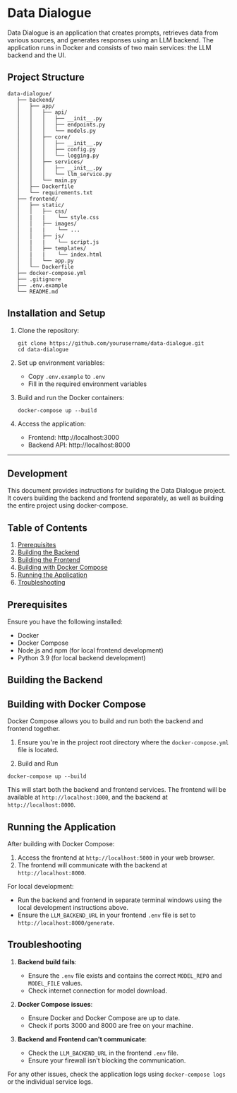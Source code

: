 # Data Dialogue

Data Dialogue is an application that creates prompts, retrieves data from various sources, and generates responses using an LLM backend. The application runs in Docker and consists of two main services: the LLM backend and the UI.

## Project Structure

```
data-dialogue/
   ├── backend/
   │   ├── app/
   │   │   ├── api/
   │   │   │   ├── __init__.py
   │   │   │   ├── endpoints.py
   │   │   │   └── models.py
   │   │   ├── core/
   │   │   │   ├── __init__.py
   │   │   │   ├── config.py
   │   │   │   └── logging.py
   │   │   ├── services/
   │   │   │   ├── __init__.py
   │   │   │   └── llm_service.py
   │   │   └── main.py
   │   ├── Dockerfile
   │   └── requirements.txt
   ├── frontend/
   │   ├── static/
   │   │   ├── css/
   │   |   |    └── style.css
   │   │   ├── images/
   │   |   |    └── ...
   │   │   ├── js/
   │   |   |    └── script.js
   │   │   ├── templates/
   │   |   |    └── index.html
   │   │   └── app.py
   │   └── Dockerfile
   ├── docker-compose.yml
   ├── .gitignore
   ├── .env.example
   └── README.md
```

## Installation and Setup

1. Clone the repository:
   ```
   git clone https://github.com/yourusername/data-dialogue.git
   cd data-dialogue
   ```

2. Set up environment variables:
   - Copy `.env.example` to `.env`
   - Fill in the required environment variables

3. Build and run the Docker containers:
   ```
   docker-compose up --build
   ```

4. Access the application:
   - Frontend: http://localhost:3000
   - Backend API: http://localhost:8000

--- 
## Development

This document provides instructions for building the Data Dialogue project.\
It covers building the backend and frontend separately, as well as building the entire project using docker-compose.

## Table of Contents
1. [Prerequisites](#prerequisites)
2. [Building the Backend](#building-the-backend)
3. [Building the Frontend](#building-the-frontend)
4. [Building with Docker Compose](#building-with-docker-compose)
5. [Running the Application](#running-the-application)
6. [Troubleshooting](#troubleshooting)

## Prerequisites

Ensure you have the following installed:
- Docker
- Docker Compose
- Node.js and npm (for local frontend development)
- Python 3.9 (for local backend development)

## Building the Backend

## Building with Docker Compose

Docker Compose allows you to build and run both the backend and frontend together.

1. Ensure you're in the project root directory where the `docker-compose.yml` file is located.

2. Build and Run
```
docker-compose up --build
```

This will start both the backend and frontend services. The frontend will be available at `http://localhost:3000`, and the backend at `http://localhost:8000`.

## Running the Application

After building with Docker Compose:

1. Access the frontend at `http://localhost:5000` in your web browser.
2. The frontend will communicate with the backend at `http://localhost:8000`.

For local development:
- Run the backend and frontend in separate terminal windows using the local development instructions above.
- Ensure the `LLM_BACKEND_URL` in your frontend `.env` file is set to `http://localhost:8000/generate`.

## Troubleshooting

1. **Backend build fails**: 
   - Ensure the `.env` file exists and contains the correct `MODEL_REPO` and `MODEL_FILE` values.
   - Check internet connection for model download.

3. **Docker Compose issues**:
   - Ensure Docker and Docker Compose are up to date.
   - Check if ports 3000 and 8000 are free on your machine.

4. **Backend and Frontend can't communicate**:
   - Check the `LLM_BACKEND_URL` in the frontend `.env` file.
   - Ensure your firewall isn't blocking the communication.

For any other issues, check the application logs using `docker-compose logs` or the individual service logs.

